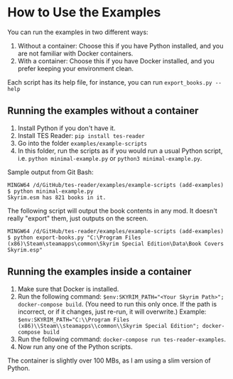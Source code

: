 # How to Use the Examples

You can run the examples in two different ways:

1. Without a container: Choose this if you have Python installed, and you are not familiar with Docker containers.
2. With a container: Choose this if you have Docker installed, and you prefer keeping your environment clean.


Each script has its help file, for instance, you can run `export_books.py --help`

## Running the examples without a container

1. Install Python if you don't have it.
2. Install TES Reader: `pip install tes-reader`
3. Go into the folder `examples/example-scripts`
4. In this folder, run the scripts as if you would run a usual Python script, i.e. `python minimal-example.py` or `python3 minimal-example.py`. 

Sample output from Git Bash:
```
MINGW64 /d/GitHub/tes-reader/examples/example-scripts (add-examples)
$ python minimal-example.py
Skyrim.esm has 821 books in it.
```

The following script will output the book contents in any mod. It doesn't really "export" them, just outputs on the screen.
```
MINGW64 /d/GitHub/tes-reader/examples/example-scripts (add-examples)
$ python export-books.py "C:\Program Files (x86)\Steam\steamapps\common\Skyrim Special Edition\Data\Book Covers Skyrim.esp"
```

## Running the examples inside a container

1. Make sure that Docker is installed.
2. Run the following command: `$env:SKYRIM_PATH="<Your Skyrim Path>"; docker-compose build`. (You need to run this only once. If the path is incorrect, or if it changes, just re-run, it will overwrite.) Example: `$env:SKYRIM_PATH="C:\\Program Files (x86)\\Steam\\steamapps\\common\\Skyrim Special Edition"; docker-compose build`
2. Run the following command: `docker-compose run tes-reader-examples`.
3. Now run any one of the Python scripts.

The container is slightly over 100 MBs, as I am using a slim version of Python.